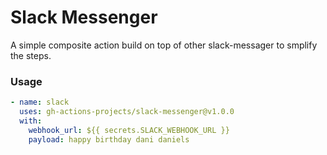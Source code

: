 # Slack Messenger

A simple composite action build on top of other slack-messager to smplify the steps.

### Usage

```yml
- name: slack
  uses: gh-actions-projects/slack-messenger@v1.0.0
  with:
    webhook_url: ${{ secrets.SLACK_WEBHOOK_URL }}
    payload: happy birthday dani daniels
```
